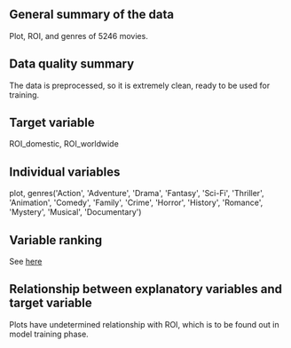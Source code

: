 ## General summary of the data
Plot, ROI, and genres of 5246 movies.
## Data quality summary
The data is preprocessed, so it is extremely clean, ready to be used for training.
## Target variable
ROI_domestic, ROI_worldwide
## Individual variables
plot, genres('Action', 'Adventure', 'Drama', 'Fantasy', 'Sci-Fi', 'Thriller', 'Animation', 'Comedy', 'Family', 'Crime', 'Horror', 'History', 'Romance', 'Mystery', 'Musical', 'Documentary')
## Variable ranking
See [here](https://github.com/winnieshen96/movie-rating-project/blob/master/Code/Data_Acquisition_and_Understanding/explore_genre.ipynb)
## Relationship between explanatory variables and target variable
Plots have undetermined relationship with ROI, which is to be found out in model training phase.
